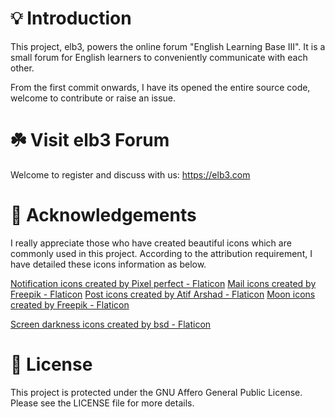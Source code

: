 # 💡 Introduction

This project, elb3, powers the online forum "English Learning Base III". It is a small forum for English learners to conveniently communicate with each other.

From the first commit onwards, I have its opened the entire source code, welcome to contribute or raise an issue.

# ☘️ Visit elb3 Forum

Welcome to register and discuss with us: https://elb3.com

# 🎷 Acknowledgements

I really appreciate those who have created beautiful icons which are commonly used in this project. According to the attribution requirement, I have detailed these icons information as below.

<a href="https://www.flaticon.com/free-icons/notification" title="notification icons">Notification icons created by Pixel perfect - Flaticon</a>
<a href="https://www.flaticon.com/free-icons/mail" title="mail icons">Mail icons created by Freepik - Flaticon</a>
<a href="https://www.flaticon.com/free-icons/post" title="post icons">Post icons created by Atif Arshad - Flaticon</a>
<a href="https://www.flaticon.com/free-icons/moon" title="moon icons">Moon icons created by Freepik - Flaticon</a>

<a href="https://www.flaticon.com/free-icons/screen-darkness" title="screen darkness icons">Screen darkness icons created by bsd - Flaticon</a>

# 🪪 License

This project is protected under the GNU Affero General Public License.  
Please see the LICENSE file for more details.
